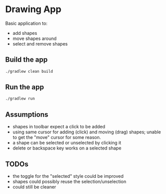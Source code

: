 # Drawing App
Basic application to:
- add shapes
- move shapes around
- select and remove shapes

## Build the app
```sh
./gradlew clean build
```

## Run the app
```sh
./gradlew run
```

## Assumptions
- shapes in toolbar expect a click to be added
- using same cursor for adding (click) and moving (drag) shapes; unable to get the "move" cursor for some reason.
- a shape can be selected or unselected by clicking it
- delete or backspace key works on a selected shape

## TODOs
- the toggle for the "selected" style could be improved
- shapes could possibly reuse the selection/unselection
- could still be cleaner
